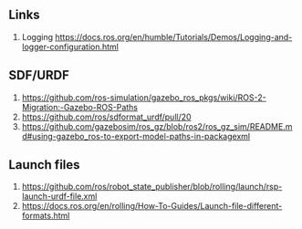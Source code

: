 Links
-----

1. Logging <https://docs.ros.org/en/humble/Tutorials/Demos/Logging-and-logger-configuration.html>


SDF/URDF
--------

1. <https://github.com/ros-simulation/gazebo_ros_pkgs/wiki/ROS-2-Migration:-Gazebo-ROS-Paths>
2. <https://github.com/ros/sdformat_urdf/pull/20>
3. <https://github.com/gazebosim/ros_gz/blob/ros2/ros_gz_sim/README.md#using-gazebo_ros-to-export-model-paths-in-packagexml>


Launch files
------------
1. <https://github.com/ros/robot_state_publisher/blob/rolling/launch/rsp-launch-urdf-file.xml>
2. <https://docs.ros.org/en/rolling/How-To-Guides/Launch-file-different-formats.html>
